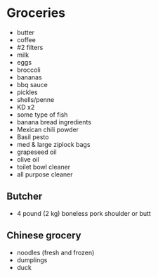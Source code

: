 # Groceries

- butter
- coffee
- #2 filters
- milk
- eggs
- broccoli
- bananas
- bbq sauce
- pickles
- shells/penne
- KD x2
- some type of fish
- banana bread ingredients
- Mexican chili powder
- Basil pesto
- med & large ziplock bags
- grapeseed oil
- olive oil
- toilet bowl cleaner
- all purpose cleaner

## Butcher

- 4 pound (2 kg) boneless pork shoulder or butt

## Chinese grocery

- noodles (fresh and frozen)
- dumplings
- duck
